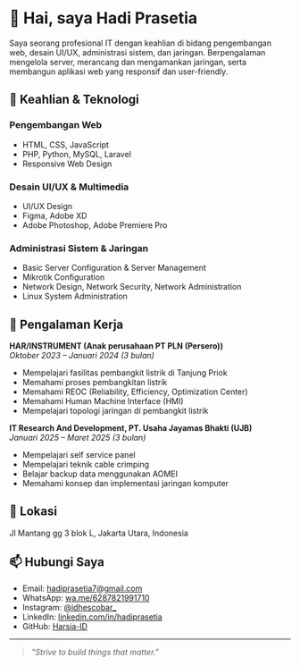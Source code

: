 # 👋 Hai, saya Hadi Prasetia

Saya seorang profesional IT dengan keahlian di bidang pengembangan web, desain UI/UX, administrasi sistem, dan jaringan. Berpengalaman mengelola server, merancang dan mengamankan jaringan, serta membangun aplikasi web yang responsif dan user-friendly.

## 🔧 Keahlian & Teknologi

### Pengembangan Web
- HTML, CSS, JavaScript  
- PHP, Python, MySQL, Laravel  
- Responsive Web Design  

### Desain UI/UX & Multimedia
- UI/UX Design  
- Figma, Adobe XD  
- Adobe Photoshop, Adobe Premiere Pro  

### Administrasi Sistem & Jaringan
- Basic Server Configuration & Server Management  
- Mikrotik Configuration  
- Network Design, Network Security, Network Administration  
- Linux System Administration  

## 💼 Pengalaman Kerja

**HAR/INSTRUMENT (Anak perusahaan PT PLN (Persero))**  
_Oktober 2023 – Januari 2024 (3 bulan)_  
- Mempelajari fasilitas pembangkit listrik di Tanjung Priok  
- Memahami proses pembangkitan listrik  
- Memahami REOC (Reliability, Efficiency, Optimization Center)  
- Memahami Human Machine Interface (HMI)  
- Mempelajari topologi jaringan di pembangkit listrik  

**IT Research And Development, PT. Usaha Jayamas Bhakti (UJB)**  
_Januari 2025 – Maret 2025 (3 bulan)_  
- Mempelajari self service panel  
- Mempelajari teknik cable crimping  
- Belajar backup data menggunakan AOMEI  
- Memahami konsep dan implementasi jaringan komputer  

## 📍 Lokasi
Jl Mantang gg 3 blok L, Jakarta Utara, Indonesia

## 📫 Hubungi Saya
- Email: [hadiprasetia7@gmail.com](mailto:hadiprasetia7@gmail.com)  
- WhatsApp: [wa.me/6287821991710](https://wa.me/6287821991710)  
- Instagram: [@idhescobar_](https://instagram.com/idhescobar_)  
- LinkedIn: [linkedin.com/in/hadiprasetia](https://www.linkedin.com/in/hadi-prasetia-300044365)  
- GitHub: [Harsia-ID](https://github.com/Harsia-ID)  

---

> _"Strive to build things that matter."_
